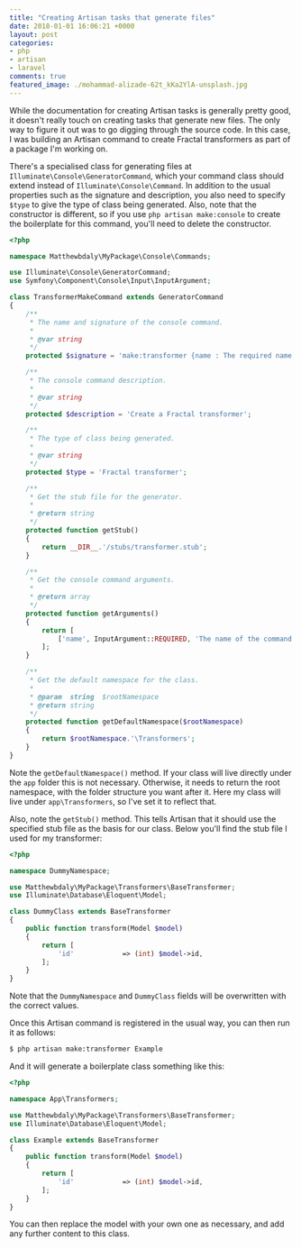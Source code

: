 ```yaml
---
title: "Creating Artisan tasks that generate files"
date: 2018-01-01 16:06:21 +0000
layout: post
categories:
- php
- artisan
- laravel
comments: true
featured_image: ./mohammad-alizade-62t_kKa2YlA-unsplash.jpg
---
```


While the documentation for creating Artisan tasks is generally pretty good, it doesn't really touch on creating tasks that generate new files. The only way to figure it out was to go digging through the source code. In this case, I was building an Artisan command to create Fractal transformers as part of a package I'm working on.

There's a specialised class for generating files at `Illuminate\Console\GeneratorCommand`, which your command class should extend instead of `Illuminate\Console\Command`. In addition to the usual properties such as the signature and description, you also need to specify `$type` to give the type of class being generated. Also, note that the constructor is different, so if you use `php artisan make:console` to create the boilerplate for this command, you'll need to delete the constructor.

```php
<?php

namespace Matthewbdaly\MyPackage\Console\Commands;

use Illuminate\Console\GeneratorCommand;
use Symfony\Component\Console\Input\InputArgument;

class TransformerMakeCommand extends GeneratorCommand
{
    /**
     * The name and signature of the console command.
     *
     * @var string
     */
    protected $signature = 'make:transformer {name : The required name of the transformer class}';

    /**
     * The console command description.
     *
     * @var string
     */
    protected $description = 'Create a Fractal transformer';

    /**
     * The type of class being generated.
     *
     * @var string
     */
    protected $type = 'Fractal transformer';

    /**
     * Get the stub file for the generator.
     *
     * @return string
     */
    protected function getStub()
    {
        return __DIR__.'/stubs/transformer.stub';
    }

    /**
     * Get the console command arguments.
     *
     * @return array
     */
    protected function getArguments()
    {
        return [
            ['name', InputArgument::REQUIRED, 'The name of the command.'],
        ];
    }

    /**
     * Get the default namespace for the class.
     *
     * @param  string  $rootNamespace
     * @return string
     */
    protected function getDefaultNamespace($rootNamespace)
    {
        return $rootNamespace.'\Transformers';
    }
}
```

Note the `getDefaultNamespace()` method. If your class will live directly under the `app` folder this is not necessary. Otherwise, it needs to return the root namespace, with the folder structure you want after it. Here my class will live under `app\Transformers`, so I've set it to reflect that.

Also, note the `getStub()` method. This tells Artisan that it should use the specified stub file as the basis for our class. Below you'll find the stub file I used for my transformer:

```php
<?php

namespace DummyNamespace;

use Matthewbdaly\MyPackage\Transformers\BaseTransformer;
use Illuminate\Database\Eloquent\Model;

class DummyClass extends BaseTransformer
{
    public function transform(Model $model)
    {
        return [
            'id'            => (int) $model->id,
        ];
    }
}
```

Note that the `DummyNamespace` and `DummyClass` fields will be overwritten with the correct values.

Once this Artisan command is registered in the usual way, you can then run it as follows:

```bash
$ php artisan make:transformer Example
```

And it will generate a boilerplate class something like this:

```php
<?php

namespace App\Transformers;

use Matthewbdaly\MyPackage\Transformers\BaseTransformer;
use Illuminate\Database\Eloquent\Model;

class Example extends BaseTransformer
{
    public function transform(Model $model)
    {
        return [
            'id'            => (int) $model->id,
        ];
    }
}
```

You can then replace the model with your own one as necessary, and add any further content to this class.
